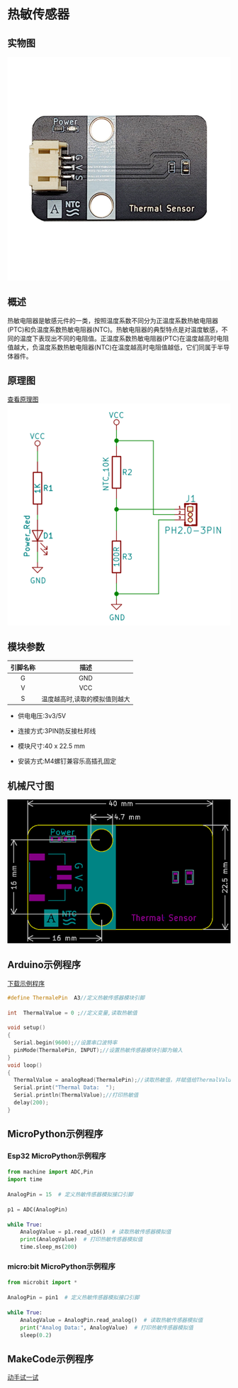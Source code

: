 # 热敏传感器

## 实物图

![实物图](picture/thermal_sensor.png)

## 概述

热敏电阻器是敏感元件的一类，按照温度系数不同分为正温度系数热敏电阻器(PTC)和负温度系数热敏电阻器(NTC)。热敏电阻器的典型特点是对温度敏感，不同的温度下表现出不同的电阻值。正温度系数热敏电阻器(PTC)在温度越高时电阻值越大，负温度系数热敏电阻器(NTC)在温度越高时电阻值越低，它们同属于半导体器件。  

## 原理图

[查看原理图](zh-cn\ph2.0_sensors\sensors\thermal_sensor\thermal_sensor_schematic.pdf ':ignore')
![原理图](picture/thermal_sensor_schematic.png)

## 模块参数

| 引脚名称 |             描述              |
| :------: | :---------------------------: |
|    G     |              GND              |
|    V     |              VCC              |
|    S     | 温度越高时,读取的模拟值则越大 |

- 供电电压:3v3/5V

- 连接方式:3PIN防反接杜邦线

- 模块尺寸:40 x 22.5 mm

- 安装方式:M4螺钉兼容乐高插孔固定

## 机械尺寸图

![机械尺寸图](picture/thermal_sensor_assembly.png)

## Arduino示例程序

<a href="zh-cn\ph2.0_sensors\sensors\thermal_sensor\thermal_sensor.zip" download>下载示例程序</a>

```c++
#define ThermalePin  A3//定义热敏传感器模块引脚

int  ThermalValue = 0 ;//定义变量,读取热敏值

void setup()
{
  Serial.begin(9600);//设置串口波特率
  pinMode(ThermalePin, INPUT);//设置热敏传感器模块引脚为输入
}
void loop()
{
  ThermalValue = analogRead(ThermalePin);//读取热敏值，并赋值给ThermalValue
  Serial.print("Thermal Data:  ");
  Serial.println(ThermalValue);//打印热敏值
  delay(200);
}
```

## MicroPython示例程序

### Esp32 MicroPython示例程序

```python
from machine import ADC,Pin
import time

AnalogPin = 15  # 定义热敏传感器模拟接口引脚

p1 = ADC(AnalogPin)
    
while True:
    AnalogValue = p1.read_u16()  # 读取热敏传感器模拟值
    print(AnalogValue)  # 打印热敏传感器模拟值
    time.sleep_ms(200)
```

### micro:bit  MicroPython示例程序

```python
from microbit import *

AnalogPin = pin1  # 定义热敏传感器模拟接口引脚

while True:
    AnalogValue = AnalogPin.read_analog()  # 读取热敏传感器模拟值
    print("Analog Data:", AnalogValue)  # 打印热敏传感器模拟值
    sleep(0.2)
```

## MakeCode示例程序

<a href="https://makecode.microbit.org/_LTdekc9H3b9u">动手试一试</a>
